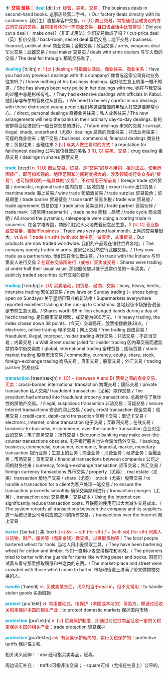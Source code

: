 ☀ <font color="red">**交易 贸易：**</font>
<font color="sky blue">**deal**</font> [di:l] 
<font color="#c00000">vt. 经营，买卖，交易：</font>The business deals in second-hand books. 这家店经营二手书。/ Our factory deals directly with its customers. 我们工厂直接与客户交易。<font color="#c00000">n. [C] 商业交易，常指通过达成协议的方式所完成的交易，且常指具体的一笔商业交易，且口语会话中比较常见：</font>Did you cut a deal (= make one)?（非正式用法）你们交易做成了吗？/ cut-price deal（英）折价交易 / back-room, secret deal 幕后交易；地下交易 / business, financial, political deal 商业交易；金融交易；政治交易 / arms, weapons deal 军火交易；武器交易 / deal maker 交易员 / deals with arms dealers 与军火商的交易 / The deal fell through. 那笔交易吹了。
           
<font color="sky blue">**dealing**</font> [ˈdi:lɪŋ]
<font color="#c00000">n. 1 [pl.] dealings 可指商业活动、商业往来、商业关系：</font>Have you had any previous dealings with this company? 你曾与这家公司有过业务往来吗？/ I knew nothing of his business dealings. 我对他生意上的事一概不知道。/ She has always been very polite in her dealings with me. 她在与我交往的过程中总是彬彬有礼。/ They had extensive dealings with officials in Kabul. 他们与喀布尔的官员过从甚密。/ We need to be very careful in our dealings with these distressed young people.我们与这些苦恼的年轻人打交道要非常小心。/ direct, personal dealings 直接业务往来；私人业务往来 / The new arrangements will help the banks in their ordinary day-to-day dealings. 新的安排将会促进银行一般日常交易的进行。/ future dealings 未来的交易 / corrupt, illegal, shady, underhand（尤英）dealings 腐败的商业往来；非法业务往来；可疑的商业往来；地下交易 / business, commercial, financial dealings 商业往来；贸易往来；金融往来 <font color="#c00000">2 [U] 与某人做生意时的方式：</font>a reputation for fair/honest dealing 公平/诚信经营的美名 <font color="#c00000">3 [U, C] 买卖、交易：</font>drug dealing 毒品交易 / dealings in shares 股票交易

<font color="sky blue">**trade**</font> [treɪd] 
<font color="#c00000">n. 1 [U] 商业交易，贸易。是“交易”的基本用词，相对正式。使用范围极广，即可指宏观的、地理范围和时间跨度极大的、涉及领域或行业众多的“贸易”，也可指微观的一笔具体的“交易”，不过常用于指前者：</font>foreign trade 对外贸易 / domestic, regional trade 国内贸易；区域贸易 / export trade 出口贸易 / maritime trade 海上贸易 / wine trade 葡萄酒贸易 / trade surplus 贸易盈余；贸易顺差 / trade barrier 贸易壁垒 / trade tariff 贸易关税 / trade war 贸易战 / trade agreement 贸易协定 / trade talks 贸易谈判 / trade partner 贸易伙伴 / trade mark（通常用trademark）, trade name 商标；品牌 / trade cycle 商业周期 / All around the pyramids, salespeople were doing a roaring trade in souvenirs. 在金字塔周围，商贩们红红火火地做着纪念品生意。<font color="#c00000">2 [U, C] 营业额或交易量，相当于business：</font>Trade was very good last month. 上月的交易量很大。<font color="#c00000">vt.＆vi. 1 trade (in sth) (with sb) 做生意，做买卖，从事贸易：</font>Our products are now traded worldwide. 我们的产品现在销往世界各地。/ The company openly traded in arms. 这家公司公然进行武器交易。/ They now trade as a partnership. 他们现在合伙做生意。/ to trade with the Indians 与印第安人进行交易 <font color="#c00000">2 在证券交易所进行（或被）买卖或交易：</font>Shares were trading at under half their usual value. 那些股份被以低于通常价值的一半买卖。/ publicly traded securities 公开交易的证券 
                      
<font color="sky blue">**trading**</font> [ˈtreɪdɪŋ]
<font color="#c00000">n. [U] 买卖活动，如贸易、经商、交易：</font>busy, heavy, hectic, intensive trading 繁忙的交易 / new laws on Sunday trading (= shops being open on Sundays) 关于星期日营业的新法律 / Supermarkets everywhere reported excellent trading in the run-up to Christmas. 各地超级市场报告说圣诞节前生意火爆。/ Shares worth $8 million changed hands during a day of hectic trading. 是日股市交易频繁，成交量为800万元。/ In heavy trading, the index closed down 38 points.（今天）交易畅旺，股票指数收跌38点。/ electronic, online trading 电子交易；网上交易 / free trading 自由贸易 / fraudulent, illegal, improper, insider trading 欺诈交易；非法交易；不正当交易；内幕交易 / a Wall Street dealer jailed for insider trading 因内幕交易而遭监禁的华尔街交易商 / global, international trading 全球贸易；国际贸易 / stock-market trading 股票市场交易 / commodity, currency, equity, share, stock, foreign-exchange trading 商品交易；货币交易；股票交易；外汇交易 / trading partner 贸易伙伴
           
<font color="sky blue">**transaction**</font> [trænˈzækʃn]
<font color="#c00000">n. [C] ~ (between A and B) 两者之间的商业交易、买卖：</font>cross-border, international transaction 跨境交易；国际交易 / private transaction 私人交易/ fraudulent transaction（尤英）欺诈交易 / The president had entered into fraudulent property transactions. 总裁参与了欺诈性的房地产交易。/ illegal, suspicious transaction 非法交易；可疑交易 / secure Internet transactions 安全的网上交易 / cash, credit transaction 现金交易；信用交易 / credit-card, debit-card transaction 信用卡交易；借记卡交易 / electronic, Internet, online transaction 电子交易；互联网交易；在线交易 / business-to-business, e-commerce, over-the-counter transaction 企业对企业的交易；电子商务交易；场外交易 / Electronic banking may make over-the-counter transactions obsolete. 电子银行服务也许会淘汰场外交易。/ banking, business, commercial, consumer, economic, financial, market, monetary transaction 银行业务；生意上的业务；商业业务；消费业务；经济业务；金融业务；市场交易；货币交易 / financial transactions between companies 公司之间的财务往来 / currency, foreign-exchange transaction 货币交易；外汇交易 / foreign currency transactions 外币交易 / property（尤英）, real estate（尤美）transaction 房地产交易 / share（尤英）, stock（尤美）股票交易 / to handle a transaction for a client为客户处理一笔交易 / to ensure the transaction proceeds smoothly 确保交易顺利进行 / transaction charges（尤英）, transaction cost 交易费用；交易成本 / Using the Internet can significantly reduce transaction costs. 互联网的使用可以大大减少交易成本。/ The system records all transactions between the company and its suppliers. 这一系统记录公司与供应商之间的所有交易。/ transactions over the Internet 网上交易

<font color="sky blue">**barter**</font> [ˈbɑ:tə(r); 美 ˈbɑ:rt-]
<font color="#c00000">vt.&vi. ~ sth (for sth) / ~ (with sb) (for sth) 同某人以货物、财产、服务等（而非金钱）做交换，以换取货物等：</font>The local people bartered wheat for tools. 当地人用小麦换取工具。/ They have been bartering wheat for cotton and timber. 他们一直用小麦交换棉花和木材。/ The prisoners tried to barter with the guards for items like writing paper and books. 囚犯们试着从看守那里换取稿纸和书之类的东西。/ The market-place and street were crowded with those who'd come to barter. 市场和街道上挤满了前来做物物交换的人。

<font color="sky blue">**handle**</font> ['hændl] 
<font color="#c00000">vt. 买或卖某东西，词义相当于deal in，但不太常用：</font>to handle stolen goods 买卖赃物

<font color="sky blue">**protect**</font> [prə'tekt] 
<font color="#c00000">vt. 常用被动式，指保护（本国或本地的）贸易方，即通过征收关税来保护本国的相关产业：</font>to protect domestic markets 保护国内市场

<font color="sky blue">**protection**</font> [prə'tekʃn] 
<font color="#c00000">n. [U] 贸易保护制度，即通过对进口商品征收一定的关税来保护本国的相关产业：</font>trade protection 贸易保护
           
<font color="sky blue">**protective**</font> [prəˈtektɪv]
<font color="#c00000">adj. 有贸易保护倾向的，实行关税保护的：</font>protective tariffs 保护性关税

相关词义延伸：
· deal还可指买卖毒品，贩毒。

周边词汇补充：
· traffic可指非法交易；
· square可指（尤指在生意上）公平的。


